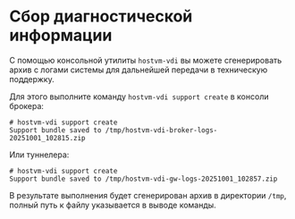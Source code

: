 # Сбор диагностической информации

С помощью консольной утилиты `hostvm-vdi` вы можете сгенерировать архив с логами системы для дальнейшей передачи в техническую поддержку.

Для этого выполните команду `hostvm-vdi support create` в консоли брокера:

```shell-session
# hostvm-vdi support create
Support bundle saved to /tmp/hostvm-vdi-broker-logs-20251001_102815.zip
```

Или туннелера:

```shell-session
# hostvm-vdi support create
Support bundle saved to /tmp/hostvm-vdi-gw-logs-20251001_102857.zip
```

В результате выполнения будет сгенерирован архив в директории `/tmp`, полный путь к файлу указывается в выводе команды.

